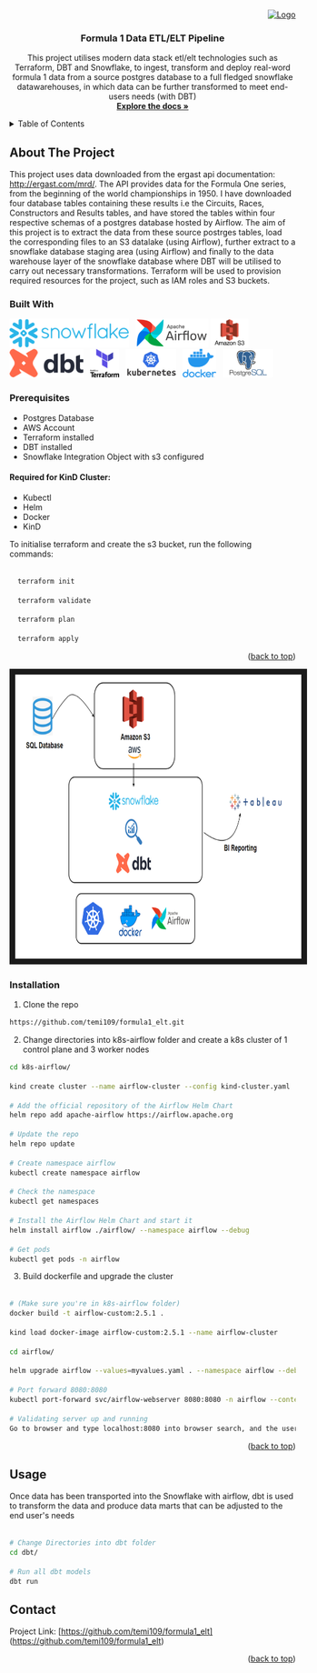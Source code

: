 
<a name="readme-top"></a>
<!--

-->



<!-- PROJECT SHIELDS -->
<!--
-->



<!-- PROJECT LOGO -->
<br />
<div align="right">
  <a href="https://github.com/temi109/formula1_elt.git">
    <img src="https://cdn.dribbble.com/users/2463018/screenshots/13930887/f1_mclaren_final-05.jpg" alt="Logo" width="160" height="160">
  </a>

<h3 align="center">Formula 1 Data ETL/ELT Pipeline</h3>

  <p align="center">
    This project utilises modern data stack etl/elt technologies such as Terraform, DBT and Snowflake, to ingest, transform and deploy real-word formula 1 data from a source postgres database to a full fledged snowflake datawarehouses, in which data can be further transformed to meet end-users needs (with DBT)
    <br />
    <a href="https://github.com/formula1elt"><strong>Explore the docs »</strong></a>
    <br />
  </p>
</div>

<!-- PROJECT SHIELDS -->



<!-- TABLE OF CONTENTS -->
<details>
  <summary>Table of Contents</summary>
  <ol>
    <li>
      <a href="#about-the-project">About The Project</a>
      <ul>
        <li><a href="#built-with">Built With</a></li>
      </ul>
    </li>
    <li>
      <a href="#getting-started">Getting Started</a>
      <ul>
        <li><a href="#prerequisites">Prerequisites</a></li>
        <li><a href="#installation">Installation</a></li>
      </ul>
    </li>
    <li><a href="#usage">Usage</a></li>
    <li><a href="#roadmap">Roadmap</a></li>
    <li><a href="#contributing">Contributing</a></li>
    <li><a href="#license">License</a></li>
    <li><a href="#contact">Contact</a></li>
  </ol>
</details>



<!-- ABOUT THE PROJECT -->
## About The Project
This project uses data downloaded from the ergast api documentation: http://ergast.com/mrd/.
The API provides data for the Formula One series, from the beginning of the world championships in 1950. I have downloaded four database tables containing these results i.e the Circuits, Races, Constructors and Results tables, and have stored the tables within four respective schemas of a postgres database hosted by Airflow.
The aim of this project is to extract the data from these source postrges tables, load the corresponding files to an S3 datalake (using Airflow), further extract to a snowflake database staging area (using Airflow) and finally to the data warehouse layer of the snowflake database where DBT will be utilised to carry out necessary transformations. Terraform will be used to provision required resources for the project, such as IAM roles and S3 buckets.



### Built With


<p align="left">
  
<img height="50" src="images/Snowflake_Logo.png"> &nbsp; </code> <img height="50" src="images/airflow_log.png"></code> <img height="50" src="images/aws_s3.png"> &nbsp; </code> <img height="50" src="images/dbt_logo.png"> &nbsp; </code>  <img height="50" src="images/terraform_logo.png"> &nbsp; </code> <img height="50" src="images/Kubernetes-Logo.png"> &nbsp;</code> <img height="50" src="images/docker_logo.jpg"></code> &nbsp; </code> <img height="50" src="images/postgres_logo.png">



<!-- GETTING STARTED -->

### Prerequisites

* Postgres Database
* AWS Account
* Terraform installed
* DBT installed
* Snowflake Integration Object with s3 configured

#### Required for KinD Cluster:

- Kubectl
- Helm
- Docker
- KinD


To initialise terraform and create the s3 bucket, run the following commands:

```sh

  terraform init  
  
  terraform validate

  terraform plan

  terraform apply

  ```



<p align="right">(<a href="#readme-top">back to top</a>)</p>

<img height="500" width="750" border="10" src="images/trial workflow.png">

### Installation

1. Clone the repo
 ```sh
 https://github.com/temi109/formula1_elt.git
 ```
2. Change directories into k8s-airflow folder and create a k8s cluster of 1 control plane and 3 worker nodes
 ```sh
 cd k8s-airflow/

 kind create cluster --name airflow-cluster --config kind-cluster.yaml

 # Add the official repository of the Airflow Helm Chart
 helm repo add apache-airflow https://airflow.apache.org

 # Update the repo
 helm repo update

 # Create namespace airflow
 kubectl create namespace airflow

 # Check the namespace 
 kubectl get namespaces

 # Install the Airflow Helm Chart and start it 
 helm install airflow ./airflow/ --namespace airflow --debug

 # Get pods
 kubectl get pods -n airflow
 ```
3. Build dockerfile and upgrade the cluster
 ```sh

 # (Make sure you're in k8s-airflow folder)
 docker build -t airflow-custom:2.5.1 .

 kind load docker-image airflow-custom:2.5.1 --name airflow-cluster

 cd airflow/

 helm upgrade airflow --values=myvalues.yaml . --namespace airflow --debug

 # Port forward 8080:8080
 kubectl port-forward svc/airflow-webserver 8080:8080 -n airflow --context kind-airflow-cluster

 # Validating server up and running
 Go to browser and type localhost:8080 into browser search, and the username/password admin, admin respectively.

 ```

<p align="right">(<a href="#readme-top">back to top</a>)</p>





<!-- USAGE EXAMPLES -->
## Usage

Once data has been transported into the Snowflake with airflow, dbt is used to transform the data and produce data marts that can be adjusted to the end user's needs

 ```sh
 
 # Change Directories into dbt folder
 cd dbt/
 
 # Run all dbt models
 dbt run
 
 ```



<!-- CONTACT -->
## Contact


Project Link: [https://github.com/temi109/formula1_elt] (https://github.com/temi109/formula1_elt)

<p align="right">(<a href="#readme-top">back to top</a>)</p>

